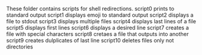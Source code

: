 These folder contains scripts for shell redirections.
script0 prints to standard output
script1 displays emoji to standard output
script2 displays a file to stdout
script3 displays multiple files
script4 displays last lines of a file
script5 displays first lines
script6 displays a desired line
script7 creates a file with special characters
script8 cretaes a file that outputs into another
script9 creates dulplicates of last line
script10 deletes files only not directories

